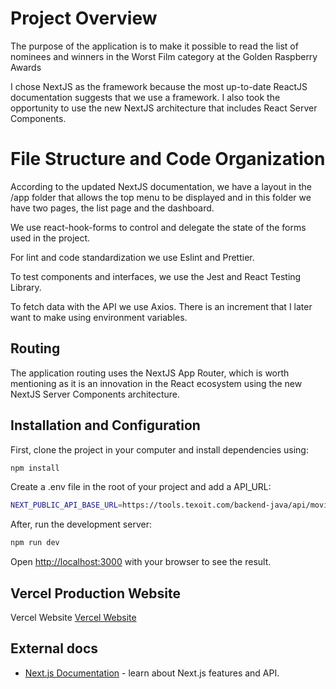 # Project Overview

The purpose of the application is to make it possible to read the list of nominees and winners
in the Worst Film category at the Golden Raspberry Awards

I chose NextJS as the framework because the most up-to-date ReactJS documentation suggests that we use a framework. I also took the opportunity to use the new NextJS architecture that includes React Server Components.

# File Structure and Code Organization

According to the updated NextJS documentation, we have a layout in the /app folder that allows the top menu to be displayed and in this folder we have two pages, the list page and the dashboard.

We use react-hook-forms to control and delegate the state of the forms used in the project.

For lint and code standardization we use Eslint and Prettier.

To test components and interfaces, we use the Jest and React Testing Library.

To fetch data with the API we use Axios. There is an increment that I later want to make using environment variables.

## Routing

The application routing uses the NextJS App Router, which is worth mentioning as it is an innovation in the React ecosystem using the new NextJS Server Components architecture.

## Installation and Configuration

First, clone the project in your computer and install dependencies using:

```bash
npm install
```

Create a .env file in the root of your project and add a API_URL:

```bash
NEXT_PUBLIC_API_BASE_URL=https://tools.texoit.com/backend-java/api/movies
```

After, run the development server:

```bash
npm run dev
```

Open [http://localhost:3000](http://localhost:3000) with your browser to see the result.

## Vercel Production Website

Vercel Website [Vercel Website](test-golden-raspberry-awards.vercel.app)

## External docs

- [Next.js Documentation](https://nextjs.org/docs) - learn about Next.js features and API.
